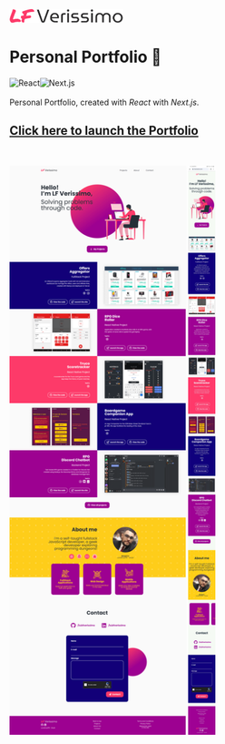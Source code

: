 [<img src="https://github.com/luizfverissimo/luizfverissimo/blob/master/lf_verissimo_logo_light.png?raw=true" alt="lf verissimo logo" width="200"/>](https://lfverissimo.com)

# Personal Portfolio 💼
<img align="center" alt="React" src="https://img.shields.io/badge/-React-2E2D2E?style=flat-square&labelColor=FD3A69&logo=react&logoColor=white" /><img align="center" alt="Next.js" src="https://img.shields.io/badge/-Next.js-2E2D2E?style=flat-square&labelColor=FD3A69&logo=next.js&logoColor=white" /></br></br>
Personal Portfolio, created with *React* with *Next.js*.
</br>
## [Click here to launch the Portfolio](https://lfverissimo.vercel.app)
</br>

[<img src="/readme-img/lf-portfolio-desk.png" alt="Print Desktop" height="1000"/>]("https://github.com/luizfverissimo/offer-aggregator/blob/main/readme-img/lf-portfolio-desk.png") [<img src="/readme-img/lf-portfolio-mobile.jpg" alt="Print Mobile" height="1000"/>]("https://github.com/luizfverissimo/offer-aggregator/blob/main/readme-img/lf-portfolio-mobile.jpg")


